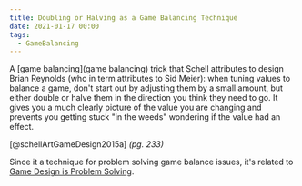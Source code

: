 ```yaml
---
title: Doubling or Halving as a Game Balancing Technique
date: 2021-01-17 00:00
tags:
  - GameBalancing 
---
```


A [game balancing](game balancing) trick that Schell attributes to design Brian Reynolds (who in term attributes to Sid Meier): when tuning values to balance a game, don't start out by adjusting them by a small amount, but either double or halve them in the direction you think they need to go. It gives you a much clearly picture of the value you are changing and prevents you getting stuck "in the weeds" wondering if the value had an effect.

[@schellArtGameDesign2015a] *(pg. 233)*

Since it a technique for problem solving game balance issues, it's related to [Game Design is Problem Solving](game-design-is-problem-solving.md).
